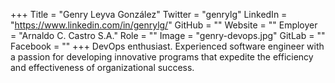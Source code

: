 +++
Title = "Genry Leyva González"
Twitter = "genrylg"
LinkedIn = "https://www.linkedin.com/in/genrylg/"
GitHub = ""
Website = ""
Employer = "Arnaldo C. Castro S.A."
Role = ""
Image = "genry-devops.jpg"
GitLab = ""
Facebook = ""
+++
DevOps enthusiast. Experienced software engineer with a passion for developing innovative programs that expedite the efficiency and effectiveness of organizational success.